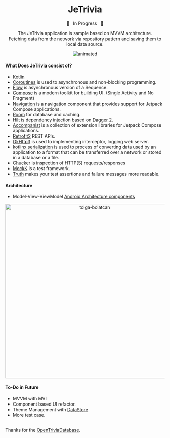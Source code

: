 **<h1 align="center"> JeTrivia </h1>**

<p align="center"> 🚧  &nbsp;  In Progress &nbsp;  🚧 </p>

<p align="center">The JeTrivia application is sample based on MVVM architecture.</br>
Fetching data from the network via repository pattern and saving them to local data source.</p>

<p align="center">
  <img src="https://media.giphy.com/media/bPTWd0sRms9sf2pwTP/giphy.gif" alt="animated" />
</p>

#### What Does JeTrivia consist of?

- [Kotlin](https://kotlinlang.org/) 
- [Coroutines](https://github.com/Kotlin/kotlinx.coroutines) is used to asynchronous and non-blocking programming. 
- [Flow](https://kotlinlang.org/docs/flow.html) is asynchronous version of a Sequence.
- [Compose](https://developer.android.com/jetpack/compose) is a modern toolkit for building UI. (Single Activity and No Fragment)
- [Navigation](https://developer.android.com/jetpack/compose/navigation) is a navigation component that provides support for Jetpack Compose applications.
- [Room](https://developer.android.com/training/data-storage/room) for database and caching.
- [Hilt](https://dagger.dev/hilt/) is dependency injection based on [Dagger 2](https://developer.android.com/training/dependency-injection/dagger-android).
- [Accompanist](https://github.com/google/accompanist) is a collection of extension libraries for Jetpack Compose applications.
- [Retrofit2](https://github.com/square/retrofit) REST APIs.
- [OkHttp3](https://github.com/square/okhttp) is used to implementing interceptor, logging web server.
- [kotlinx.serialization](https://kotlinlang.org/docs/serialization.html) is used to process of converting data used by an application to a format that can be transferred over a network or stored in a database or a file.
- [Chucker](https://github.com/ChuckerTeam/chucker) is inspection of HTTP(S) requests/responses
- [MockK](https://github.com/mockk/mockk) is a test framework.
- [Truth](https://github.com/google/truth) makes your test assertions and failure messages more readable.

#### Architecture 

- Model-View-ViewModel 
[Android Architecture components](https://developer.android.com/topic/libraries/architecture)

<p align="center">
<img src="https://i.ibb.co/XbtD9KH/tolga-bolatcan.png" alt="tolga-bolatcan" border="0" height="550">
</p>

#### To-Do in Future 

- MVVM with MVI
- Component based UI refactor.
- Theme Management with [DataStore](https://developer.android.com/topic/libraries/architecture/datastore)
- More test case.


<br />Thanks for the [OpenTriviaDatabase](https://opentdb.com/).
